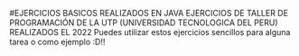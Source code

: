 #EJERCICIOS BASICOS REALIZADOS EN JAVA
EJERCICIOS DE TALLER DE PROGRAMACIÓN DE LA UTP (UNIVERSIDAD TECNOLOGICA DEL PERU)
REALIZADOS EL 2022
Puedes utilizar estos ejercicios sencillos para alguna tarea
o como ejemplo
:D!!
